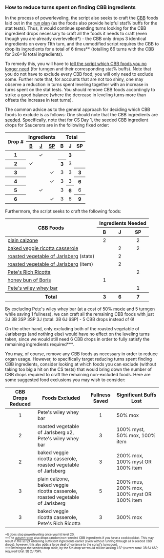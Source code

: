 ### How to reduce turns spent on finding CBB ingredients

In the process of powerleveling, the script also seeks to craft the [CBB](https://wiki.kingdomofloathing.com/Cookbookbat) foods laid out in the [run plan](https://github.com/Pantocyclus/InstantSCCS/blob/main/RUNPLAN.md) (as the foods also provide helpful stat% buffs for the stat tests). Thus, it would continue spending turns looking for the CBB ingredient drops necessary to craft all the foods it needs to craft (even though you are already overlevelled\*) - the CBB only drops 3 identical ingredients on every 11th turn, and the unmodified script requires the CBB to drop its ingredients for a total of 6 times\*\* (totalling 66 turns with the CBB for 3x6=18 total ingredients).<br/>

To remedy this, you will have to [tell the script which CBB foods you no longer need](https://github.com/Pantocyclus/InstantSCCS?tab=readme-ov-file#im-pretty-shiny---can-i-get-the-script-to-save-certain-resourcesorgans) (for turngen and their corresponding stat% buffs). Note that you do not have to exclude every CBB food; you will only need to exclude some. Further note that, for accounts that are not too shiny, one may observe a reduction in turns spent leveling together with an increase in turns spent on the stat tests. You should remove CBB foods accordingly to strike a good balance (where the decrease in leveling turns more than offsets the increase in test turns).<br/>

The common advice as to the general approach for deciding which CBB foods to exclude is as follows: One should note that the CBB ingredients are [seeded](https://docs.google.com/spreadsheets/d/10j0B1DTw64a-CaaBwMjiCJTTsGWOx0h4_KWpiAItB8s/edit). Specifically, note that for CS Day 1, the seeded CBB ingredient drops for Saucerors are in the following fixed order:<br/>

<table>
  <thead>
    <tr>
      <th rowspan="2">Drop #</th>
      <th colspan="3">Ingredients</th>
      <th colspan="3">Total</th>
    </tr>
    <tr>      
      <th><a href="https://wiki.kingdomofloathing.com/Yeast_of_Boris">B</th>
      <th><a href="https://wiki.kingdomofloathing.com/Vegetable_of_Jarlsberg">J</th>
      <th><a href="https://wiki.kingdomofloathing.com/St._Sneaky_Pete%27s_Whey">SP</th>
      <th>B</th>
      <th>J</th>
      <th>SP</th>
    </tr>
  </thead>
  <tbody>
    <tr>
      <th>1</th>
      <td align="center"></td>
      <td align="center">&#10003;</td>
      <td align="center"></td>
      <td align="center"></td>
      <th align="center">3</th>
      <td align="center"></td>
    </tr>
    <tr>
      <th>2</th>
      <td align="center">&#10003;</td>
      <td align="center"></td>
      <td align="center"></td>
      <th align="center">3</th>
      <td align="center">3</td>
      <td align="center"></td>
    </tr>
    <tr>
      <th>3</th>
      <td align="center"></td>
      <td align="center"></td>
      <td align="center">&#10003;</td>
      <td align="center">3</td>
      <td align="center">3</td>
      <th align="center">3</th>
    </tr>
    <tr>
      <th>4</th>
      <td align="center"></td>
      <td align="center"></td>
      <td align="center">&#10003;</td>
      <td align="center">3</td>
      <td align="center">3</td>
      <th align="center">6</th>
    </tr>
    <tr>
      <th>5</th>
      <td align="center"></td>
      <td align="center">&#10003;</td>
      <td align="center"></td>
      <td align="center">3</td>
      <th align="center">6</th>
      <td align="center">6</td>
    </tr>
    <tr>
      <th>6</th>
      <td align="center"></td>
      <td align="center"></td>
      <td align="center">&#10003;</td>
      <td align="center">3</td>
      <td align="center">6</td>
      <th align="center">9</th>
    </tr>
  </tbody>
</table>

Furthermore, the script seeks to craft the following foods:<br/>

<table>
  <thead>
    <tr>
      <th rowspan="2">CBB Foods</th>
      <th colspan="3">Ingredients Needed</th>
    </tr>
    <tr>      
      <th>B</th>
      <th>J</th>
      <th>SP</th>
    </tr>
  </thead>
  <tbody>    
    <tr>
      <td><a href="https://wiki.kingdomofloathing.com/Plain_calzone">plain calzone</a></td>
      <td align="center">2</td>
      <td align="center"></td>
      <td align="center">2</td>
    </tr>
    <tr>
      <td><a href="https://wiki.kingdomofloathing.com/Baked_veggie_ricotta_casserole">baked veggie ricotta casserole</a></td>
      <td align="center"></td>
      <td align="center">2</td>
      <td align="center">2</td>
    </tr>
    <tr>
      <td><a href="https://wiki.kingdomofloathing.com/Roasted_vegetable_of_Jarlsberg">roasted vegetable of Jarlsberg</a> (stats)</td>
      <td align="center"></td>
      <td align="center">2</td>
      <td align="center"></td>
    </tr>
    <tr>
      <td><a href="https://wiki.kingdomofloathing.com/Roasted_vegetable_of_Jarlsberg">roasted vegetable of Jarlsberg</a> (item)</td>
      <td align="center"></td>
      <td align="center">2</td>
      <td align="center"></td>
    </tr>
    <tr>
      <td><a href="https://wiki.kingdomofloathing.com/Pete%27s_rich_ricotta">Pete's Rich Ricotta</a></td>
      <td align="center"></td>
      <td align="center"></td>
      <td align="center">2</td>
    </tr>
    <tr>
      <td><a href="https://wiki.kingdomofloathing.com/Honey_bun_of_Boris">honey bun of Boris</a></td>
      <td align="center">1</td>
      <td align="center"></td>
      <td align="center"></td>
    </tr>
    <tr>
      <td><a href="https://wiki.kingdomofloathing.com/Pete%27s_wiley_whey_bar">Pete's wiley whey bar</a></td>
      <td align="center"></td>
      <td align="center"></td>
      <td align="center">1</td>
    </tr>
    <tr>
      <th>Total</th>
      <th>3</th>
      <th>6</th>
      <th>7</th>
    </tr>
  </tbody>
</table>

By excluding Pete's wiley whey bar (at a cost of [50% moxie](https://wiki.kingdomofloathing.com/Awfully_Wily) and 5 turngen while saving 1 fullness), we can craft all the remaining CBB foods with just 3J 3B 3SP 3SP 3J (total: 3B 6J 6SP) - 5 CBB drops instead of 6!<br/>

On the other hand, only excluding both of the roasted vegetable of Jarlsbergs (and nothing else) would have no effect on the leveling turns taken, since we would still need 6 CBB drops in order to fully satisfy the remaining ingredients required\*\*\*.<br/>

You may, of course, remove any CBB foods as necessary in order to reduce organ usage. However, to specifically target reducing turns spent finding CBB ingredients, consider looking at which foods you can exclude (without taking too big a hit on the CS tests) that would bring down the number of CBB drops required to craft the remaining non-excluded foods. Here are some suggested food exclusions you may wish to consider:<br/>

<table>
  <thead>   
    <tr>      
      <th>CBB Drops Reduced</th>
      <th>Foods Excluded</th>
      <th>Fullness Saved</th>
      <th>Significant Buffs Lost</th>
    </tr>
  </thead>
  <tbody>    
    <tr>
      <td align="center">1</td>
      <td>Pete's wiley whey bar</td>
      <td align="center">1</td>
      <td>50% mox</td>
    </tr>
    <tr>
      <td align="center">2</td>
      <td>roasted vegetable of Jarlsberg x2, Pete's wiley whey bar</td>
      <td align="center">3</td>
      <td>100% myst, 50% mox, 100% item</td>
    </tr>
    <tr>
      <td align="center">2</td>
      <td>baked veggie ricotta casserole, roasted vegetable of Jarlsberg</td>
      <td align="center">3</td>
      <td>200% mox, 100% myst OR 100% item</td>
    </tr>
    <tr>
      <td align="center">3</td>
      <td>plain calzone, baked veggie ricotta casserole, roasted vegetable of Jarlsberg</td>
      <td align="center">5</td>
      <td>200% mus, 200% mox, 100% myst OR 100% item</td>
    </tr>
    <tr>
      <td align="center">3</td>
      <td>baked veggie ricotta casserole, Pete's Rich Ricotta</td>
      <td align="center">3</td>
      <td>300% mox</td>
    </tr>
  </tbody>
</table>

<sub><sup>\*It does stop powerleveling once you hit level 20.</sub></sup><br/>
<sub><sup>\*\*The [autumn-aton](https://wiki.kingdomofloathing.com/Autumn-aton) also drops random/non-seeded CBB ingredients if you have a cookbookbat. This may result in the script obtaining sufficient ingredients earlier (even without running through all 6 seeded CBB drops); however, this also adds a large deal of variance to the script's turncount.</sub></sup><br/>
<sub><sup>\*\*\*Refering to the seeded drop table, by the 5th drop we would still be lacking 1 SP (current total: 3B 6J 6SP, required total: 3B 2J 7SP).</sub></sup><br/>
